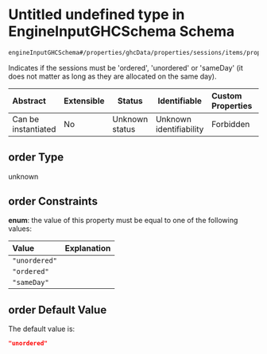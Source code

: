 # Untitled undefined type in EngineInputGHCSchema Schema

```txt
engineInputGHCSchema#/properties/ghcData/properties/sessions/items/properties/sessionRelations/properties/consecutiveGroup/properties/order
```

Indicates if the sessions must be 'ordered', 'unordered' or 'sameDay'  (it does not matter as long as they are allocated on the same day).


| Abstract            | Extensible | Status         | Identifiable            | Custom Properties | Additional Properties | Access Restrictions | Defined In                                                         |
| :------------------ | ---------- | -------------- | ----------------------- | :---------------- | --------------------- | ------------------- | ------------------------------------------------------------------ |
| Can be instantiated | No         | Unknown status | Unknown identifiability | Forbidden         | Allowed               | none                | [ghc.schema.json\*](../out/ghc.schema.json "open original schema") |

## order Type

unknown

## order Constraints

**enum**: the value of this property must be equal to one of the following values:

| Value         | Explanation |
| :------------ | ----------- |
| `"unordered"` |             |
| `"ordered"`   |             |
| `"sameDay"`   |             |

## order Default Value

The default value is:

```json
"unordered"
```
